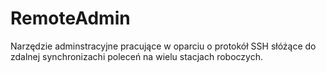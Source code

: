 # RemoteAdmin
Narzędzie adminstracyjne pracujące w oparciu o protokół SSH słóżące do zdalnej synchronizachi poleceń na wielu stacjach roboczych.

